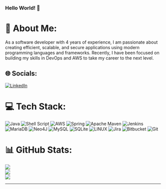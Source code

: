 ### Hello World! 👋

# 💫 About Me:
As a software developer with 4 years of experience, I am passionate about creating efficient, scalable, and secure applications using modern programming languages and frameworks. Recently, I have been focused on building my skills in DevOps and AWS to take my career to the next level.


## 🌐 Socials:
[![LinkedIn](https://img.shields.io/badge/LinkedIn-%230077B5.svg?logo=linkedin&logoColor=white)](https://linkedin.com/in/indaparna) 

# 💻 Tech Stack:
![Java](https://img.shields.io/badge/java-%23ED8B00.svg?style=plastic&logo=java&logoColor=white) ![Shell Script](https://img.shields.io/badge/shell_script-%23121011.svg?style=plastic&logo=gnu-bash&logoColor=white) ![AWS](https://img.shields.io/badge/AWS-%23FF9900.svg?style=plastic&logo=amazon-aws&logoColor=white) ![Spring](https://img.shields.io/badge/spring-%236DB33F.svg?style=plastic&logo=spring&logoColor=white) ![Apache Maven](https://img.shields.io/badge/Apache%20Maven-C71A36?style=plastic&logo=Apache%20Maven&logoColor=white) ![Jenkins](https://img.shields.io/badge/jenkins-%232C5263.svg?style=plastic&logo=jenkins&logoColor=white) ![MariaDB](https://img.shields.io/badge/MariaDB-003545?style=plastic&logo=mariadb&logoColor=white) 	![Neo4J](https://img.shields.io/badge/Neo4j-008CC1?style=plastic&logo=neo4j&logoColor=white) ![MySQL](https://img.shields.io/badge/mysql-%2300f.svg?style=plastic&logo=mysql&logoColor=white) ![SQLite](https://img.shields.io/badge/sqlite-%2307405e.svg?style=plastic&logo=sqlite&logoColor=white) ![LINUX](https://img.shields.io/badge/Linux-FCC624?style=plastic&logo=linux&logoColor=black) ![Jira](https://img.shields.io/badge/jira-%230A0FFF.svg?style=plastic&logo=jira&logoColor=white) ![Bitbucket](https://img.shields.io/badge/Bitbucket-0747a6?style=plastic&logo=bitbucket&logoColor=white) ![Git](https://img.shields.io/badge/GIT-E44C30?style=plastic&logo=git&logoColor=white) 

# 📊 GitHub Stats:
![](https://github-readme-stats.vercel.app/api?username=indaparna&theme=dark&hide_border=false&include_all_commits=false&count_private=false)<br/>
![](https://github-readme-streak-stats.herokuapp.com/?user=indaparna&theme=dark&hide_border=false)<br/>
![](https://github-readme-stats.vercel.app/api/top-langs/?username=indaparna&theme=dark&hide_border=false&include_all_commits=false&count_private=false&layout=compact)

---



